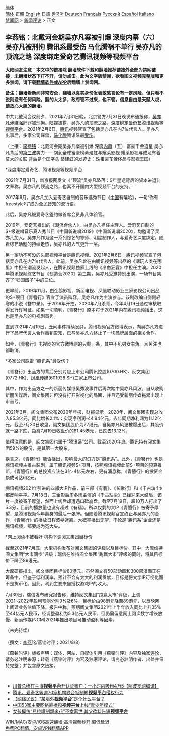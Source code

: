  <!-- 面包屑导航 --> <div class="breadcrumb"><!-- GTranslate: https://gtranslate.io/ -->  <div class="switcher notranslate">  <div class="selected">  <a href="#" onclick="return false;"> 简体</a>  </div>  <div class="option">  <a href="https://www.bannedbook.org" onclick="doGTranslate('zh-CN|zh-CN');jQuery('div.switcher div.selected a').html(jQuery(this).html());return false;" title="简体中文" class="nturl selected"> 简体</a>  <a href="https://www.bannedbook.org/zh-tw/" onclick="doGTranslate('zh-CN|zh-TW');jQuery('div.switcher div.selected a').html(jQuery(this).html());return false;" title="繁體中文" class="nturl"> 正體</a>  <a href="https://www.bannedbook.org/en/" onclick="doGTranslate('zh-CN|en');jQuery('div.switcher div.selected a').html(jQuery(this).html());return false;" title="English" class="nturl"> English</a>  <a href="https://www.bannedbook.org/ja/" onclick="doGTranslate('zh-CN|ja');jQuery('div.switcher div.selected a').html(jQuery(this).html());return false;" title="日本語" class="nturl"> 日語</a>  <a href="https://www.bannedbook.org/ko/" onclick="doGTranslate('zh-CN|ko');jQuery('div.switcher div.selected a').html(jQuery(this).html());return false;" title="한국어" class="nturl"> 한국어</a>  <a href="https://www.bannedbook.org/de/" onclick="doGTranslate('zh-CN|de');jQuery('div.switcher div.selected a').html(jQuery(this).html());return false;" title="Deutsch" class="nturl"> Deutsch</a>  <a href="https://www.bannedbook.org/fr/" onclick="doGTranslate('zh-CN|fr');jQuery('div.switcher div.selected a').html(jQuery(this).html());return false;" title="Français" class="nturl"> Français</a>  <a href="https://www.bannedbook.org/ru/" onclick="doGTranslate('zh-CN|ru');jQuery('div.switcher div.selected a').html(jQuery(this).html());return false;" title="Русский" class="nturl"> Русский</a>  <a href="https://www.bannedbook.org/es/" onclick="doGTranslate('zh-CN|es');jQuery('div.switcher div.selected a').html(jQuery(this).html());return false;" title="Español" class="nturl"> Español</a>  <a href="https://www.bannedbook.org/it/" onclick="doGTranslate('zh-CN|it');jQuery('div.switcher div.selected a').html(jQuery(this).html());return false;" title="Italiano" class="nturl"> Italiano</a>  </div>  </div>      <div class='breadcrumb-sub'><!-- Breadcrumb NavXT 6.3.0 --> <a href="https://www.bannedbook.org/" class="home">禁闻网</a> &gt; <a href="https://www.bannedbook.org/bnews/comments/" class="category">新闻评论</a> &gt; 正文</div></div><h2>李燕铭：北戴河会期吴亦凡案被引爆 深度内幕（六） 吴亦凡被刑拘 腾讯系最受伤 马化腾祸不单行 吴亦凡的顶流之路 深度绑定爱奇艺腾讯视频等视频平台</h2> <p class="notice"><b>大陆网友注意：本文中的链接除 <a href="https://github.com/bannedbook/fanqiang" >翻墙</a>软件下载和<a href="https://github.com/killgcd/justmysocks/blob/master/README.md">翻墙推荐</a>链接外全部为禁网链接，未翻墙状态下打不开，请勿点击。此为文字版禁闻，欲看图文视频完整版和更多禁闻，请下载<a href="https://github.com/bannedbook/fanqiang">翻墙软件或APP</a>后翻墙上禁闻网。</p><p>备注：翻墙看新闻非常安全，翻墙以真实身份发表敏感言论有一定风险，但只看不说则没有任何风险，翻的人太多，政府管不过来，也不管。信息自由是天赋人权，请放心大胆的翻墙。</b></p>  <div class="entry">  <p></p> <p>中共北戴河会议前夕&#65292;2021年7月31日晚&#65292;北京警方7月31日晚发布通报称&#65292;<a href="https://www.bannedbook.org/bnews/tag/%e5%90%b4%e4%ba%a6%e5%87%a1/" class="st_tag internal_tag" rel="tag" title="标签 吴亦凡 下的日志">吴亦凡</a>涉嫌强奸罪被<a href="https://www.bannedbook.org/bnews/tag/%E5%88%91%E6%8B%98/" class="st_tag internal_tag" rel="tag" title="标签 刑拘 下的日志">刑拘</a>&#12290;陆媒披露&#65292;吴亦凡的顶流之路&#65292;深度绑定<a href="https://www.bannedbook.org/bnews/tag/%E7%88%B1%E5%A5%87%E8%89%BA/" class="st_tag internal_tag" rel="tag" title="标签 爱奇艺 下的日志">爱奇艺</a><a href="https://www.bannedbook.org/bnews/tag/%E8%85%BE%E8%AE%AF%E8%A7%86%E9%A2%91/" class="st_tag internal_tag" rel="tag" title="标签 腾讯视频 下的日志">腾讯视频</a>等<a href="https://www.bannedbook.org/bnews/tag/%E8%A7%86%E9%A2%91%E5%B9%B3%E5%8F%B0/" class="st_tag internal_tag" rel="tag" title="标签 视频平台 下的日志">视频平台</a>&#12290;2021年2月6日&#65292;<a href="https://www.bannedbook.org/bnews/tag/%e8%85%be%e8%ae%af/" class="st_tag internal_tag" rel="tag" title="标签 腾讯 下的日志">腾讯</a>视频官宣了包括吴亦凡在内7位代言人&#12290;吴亦凡出事后&#65292;多家公司踩雷&#65292;<a href="https://www.bannedbook.org/bnews/tag/%e9%a9%ac%e5%8c%96%e8%85%be/" class="st_tag internal_tag" rel="tag" title="标签 马化腾 下的日志">马化腾</a>腾讯系最<a href="https://www.bannedbook.org/bnews/tag/%E5%8F%97%E4%BC%A4/" class="st_tag internal_tag" rel="tag" title="标签 受伤 下的日志">受伤</a>&#12290;</p> <p>&#65288;上接&#65306;<a href="https://www.bannedbook.org/bnews/tag/%e6%9d%8e%e7%87%95%e9%93%ad/" class="st_tag internal_tag" rel="tag" title="标签 李燕铭 下的日志">李燕铭</a>&#65306;北戴河会期吴亦凡案被引爆 深度<span class='wp_keywordlink_affiliate'><a href="https://www.bannedbook.org/bnews/ccpdope/" title="中共高层内幕" target="_blank">内幕</a></span>&#65288;五&#65289; 富豪千金追星 吴亦凡背后的<span class='wp_keywordlink'><a href="https://www.bannedbook.org/forum2/topic1075.html" title="第三波——20世纪后期民主化浪潮" target="_blank">第三波</a></span>势力&#8212;&#8212;胡润全球富豪榜綦建虹与耀莱影视 耀莱影视与成龙有着莫大的关联 背后是个国字头 綦建虹的发迹史&#65306;珠宝豪车奢侈品与影视王国&#65289;</p> <p>   *深度绑定爱奇艺&#12289;腾讯视频等视频平台</p> <p>2021年7月31日&#65292;新京报网发文&#12298;&#8220;顶流&#8221;吴亦凡坠落&#65306;9年星途背后的资本进退&#12299;&#12290;文章称&#65292;吴亦凡的顶流之路&#65292;也离不开国内大型视频平台的支持&#12290;</p> <p>2017年6月&#65292;吴亦凡加入爱奇艺自制的音乐选秀节目&#12298;<span class='wp_keywordlink_affiliate'><a href="https://www.bannedbook.org/" title="中国" target="_blank">中国</a></span>有嘻哈&#12299;&#65292;一句&#8220;你有freestyle吗&#8221;成为全民皆知的流行语&#12290;</p> <p>此后&#65292;吴亦凡被爱奇艺签约做首席会员非凡体验官&#12290;</p> <p>2019年&#65292;爱奇艺推出的&#12298;潮流合伙人&#12299;&#65292;由吴亦凡担任主理人&#12290;爱奇艺自制的S+级说唱音乐真人秀节目&#12298;中国新说唱2019&#12299;&#12298;中国新说唱2020&#12299;&#65292;均邀请了吴亦凡加入&#12290;吴亦凡作为这一系列综艺的导师&#12289;明星制作人&#65292;与爱奇艺深度绑定&#12290;随着综艺话题的持续走热&#65292;吴亦凡的人气更升一层&#12290;</p>  <p>   另一家功不可没的头部视频平台是腾讯视频&#12290;2021年2月6日&#65292;腾讯视频官宣了包括吴亦凡在内7位代言人&#12290;此前&#65292;吴亦凡曾在由腾讯视频等出品的&#12298;潮玩人类在哪里&#12299;中担任潮流发起人&#65292;在腾讯视频独家上线的&#12298;冷血狂宴&#12299;中担任主演&#12290;2020年腾讯视频综艺节目&#12298;创造营2020&#12299;第三期&#65292;吴亦凡受邀特别出演&#65292;一场节目集齐了&#8220;归国四子&#8221;中的三位&#12290;</p> <p>更早前&#65292;2019年11月&#65292;由企鹅影视&#12289;新丽电视&#12289;凤凰联动影业三家影视公司出品的S+项目&#12298;青簪行&#12299;官宣了演员阵容&#65292;吴亦凡作为主演参与&#12290;该剧改编自侧侧轻寒的小说&#12298;簪中录&#12299;&#65292;于2019年开拍&#65292;2020年7月杀青&#65292;今年4月19日通过审核取得发行许可证&#12290;如果一切顺利&#65292;&#12298;青簪行&#12299;原本将于2021年内在腾讯视频播出&#65292;这也是吴亦凡的电视剧首秀&#12290;</p> <p>直到2021年7月19日&#65292;丑闻事件持续发酵&#65292;腾讯视频官方微博表示&#65292;向吴亦凡方进行了品牌代言人合作撤销告知&#65292;已与吴亦凡方终止了一切品牌层面的相关合作&#12290;</p> <p>如今&#65292;&#12298;青簪行&#12299;电视剧的官方微博删的只剩一条&#65292;其中不见男女主角&#12290;且关注也都取消&#12290;</p> <p>   *多家公司踩雷 &#8220;腾讯系&#8221;最受伤&#65311;</p> <p>&#12298;青簪行&#12299;出品方的背后分别对应上市公司腾讯控股(0700.HK)&#12289;阅文集团(0772.HK)&#12289;凤凰传媒(601928.SH)三家上市公司&#12290;</p> <p>其中&#65292;作为出品方之一的新丽传媒继吴秀波事件后再次踏中吴亦凡风波&#12290;自从收购新丽传媒后&#65292;阅文集团非但没有打开影视化的局面&#65292;并且还受新丽传媒拖累出现上市首亏&#12290;</p> <p>2021年3月&#65292;阅文集团公布2020年年报&#65292;财报显示&#65292;2020年&#65292;阅文集团实现总收入85.3亿元&#65292;同比增长2.1%&#65307;实现净利润-44.84亿元&#65292;去年同期净利润为11.12亿元&#12290;截至7月30日收盘&#65292;阅文集团股价为72港元&#65292;自吴亦凡风波被爆出后&#65292;其股价就一路下跌&#65292;距离7月19日收盘价的81.45港元&#65292;已跌去13.12%&#12290;</p>  <p>值得注意的是&#65292;阅文集团也属于&#8220;腾讯系&#8221;公司&#12290;截至2020年底&#65292;腾讯持有阅文集团59%的股份&#65292;是其第一大股东&#12290;</p> <p>   换言之&#65292;&#12298;青簪行&#12299;能否播出&#65292;影响最大的资方是&#8220;腾讯系&#8221;&#12290;此外&#65292;&#12298;青簪行&#12299;也是腾讯视频主推古装剧&#65292;属于腾讯视频S+项目&#65292;按照腾讯视频此前S+项目的预算推断&#65292;&#12298;青簪行&#12299;的总投资应该在3亿-4亿元左右&#65292;更有消息称&#65292;&#12298;青簪行&#12299;的投资金额或可达6亿元&#12290;</p> <p>腾讯视频2021年引进的四部大IP作品&#65292;前三部&#12298;有翡&#12299;&#12289;&#12298;长歌行&#12299;和&#12298;千古玦尘&#12299;都反响平平&#12290;7月18日&#65292;三金影后周冬雨主演的&#12298;千古玦尘&#12299;已经迎来大结局&#65292;该片一度被寄予厚望&#65292;然而上线后却遭遇口碑崩盘&#12290;截至7月19日&#65292;超10万人打出了5.3分&#65292;目前的播放量也没有超过&#12298;有翡&#12299;&#12290;所以仅剩的大IP&#12298;青簪行&#12299;被寄予厚望&#65292;是腾讯视频今年翻身的最后一张牌&#12290;但随着腾讯视频官宣终止与吴亦凡的合作&#65292;&#12298;青簪行&#12299;的播放日程波朔迷离&#12290;大概率播出无望&#65292;不论是&#8220;腾讯系&#8221;企业还是腾讯视频&#65292;都要成为冤大头&#12290; </p> <p>   *网上阅读不被看好 机构下调阅文集团目标价</p> <p>截至2021年7月底&#65292;大型机构发布对阅文集团的评级以及目标价&#12290;其中&#65292;大摩维持阅文集团&#8220;大市同步&#8221;评级&#65307;瑞信在维持阅文集团&#8220;跑赢大市&#8221;评级的同时&#65292;将其目标价下降至89港元&#12290;</p> <p>大摩研报指出&#65292;阅文集团目标价80港元&#12290;虽然阅文有50部动画和300部漫画正在筹备中&#65292;但鉴于低利润率&#65292;预计不会有太大的利润贡献&#65292;目标是将文学IP可视化而不是货币化&#12290;因此&#65292;利润主要来自授权游戏IP的收入&#12290;</p> <p>7月30日&#65292;瑞信发布研究报告称&#65292;维持阅文集团&#8220;跑赢大市&#8221;评级&#65292;上调2021~2022年盈利预测分别9%及6%&#65292;目标价由98港元降至89港元&#65292;以反映网上阅读业务估值下降&#12290;报告中称&#65292;预期阅文集团2021年上半年收入同比上升35%至44亿元人民币&#65292;经调整盈利为5.3亿元人民币&#12290;但仍需留意网上阅读数字增长放慢&#12289;新丽传媒(NCM)2021年推出项目可推动盈利等因素&#12290;</p> <p>   &#65288;未完待续&#65289;<br />&nbsp;<br />&#65288;撰文&#65306;<a href="https://www.bannedbook.org/bnews/tag/%e6%9d%8e%e7%87%95/" class="st_tag internal_tag" rel="tag" title="标签 李燕 下的日志">李燕</a>铭/燕铭时评&#65307;2021/8/8&#65289;</p>  <p>&#12298;燕铭时评&#12299;版权声明&#65306;媒体&#12289;网站&#12289;自媒体引用&#12298;燕铭时评&#12299;内容及独家<span class='wp_keywordlink_affiliate'><a href="https://www.bannedbook.org/bnews/comments/" title="新闻评论" target="_blank">评论</a></span>&#65292;请务必注明来源&#65307;转载&#12298;燕铭时评&#12299;内容及独家评论&#65292;请务必註明作者&#12289;出处并保持完整&#65307;并包含原文链接&#12290;</p> <p></p> <p></p> <p></p> <p></p> <p>&nbsp;</p> <ul class='op-related-articles' title='相关阅读'> <li><a href='https://www.bannedbook.org/bnews/cnnews/20210628/1576043.html' target='_blank'>川普总统在兰博<b>视频平台</b>开认证账户：一小时内吸粉4万5【阿波罗网编译】</a></li> <li><a href='https://www.bannedbook.org/bnews/baitai/20210410/1523600.html' target='_blank'>腾讯、爱奇艺等逾70家机构联合抵制短<b>视频平台</b>侵权行为</a></li> <li><a href='https://www.bannedbook.org/bnews/baitai/20191211/1239379.html' target='_blank'>【网络民议】“某境外<b>视频平台</b>”是个什么平台？</a></li> <li><a href='https://www.bannedbook.org/bnews/baitai/20191014/1206835.html' target='_blank'>中国53家主要网络直播和<b>视频平台</b>上线“青少年模式”</a></li> <li><a href='https://www.bannedbook.org/bnews/baitai/20190907/1187396.html' target='_blank'>女孩模仿“易拉罐制爆米花”不幸离世 其父欲状告短<b>视频平台</b></a></li> </ul> <p class="texttj"> <a href="https://github.com/bannedbook/fanqiang/wiki/V2ray%E6%9C%BA%E5%9C%BA" target="_blank">WIN/MAC/安卓/iOS高速翻墙:高清视频秒开,超低延迟</a><br/> <a href="https://github.com/bannedbook/fanqiang/wiki/%E7%A6%81%E9%97%BB%E7%BD%91%E5%AE%89%E5%8D%93%E7%BF%BB%E5%A2%99%E6%96%B0%E9%97%BBAPP" target="_blank">免费PC翻墙、安卓VPN翻墙APP</a></p><p> </p> <a name='sharetosocial'></a>  <div style="margin-bottom:5px;padding-bottom:5px;clear:both"> <div id="archive-pix-1" class="banner-ads"> <!-- AuctionX Display platform tag START --> <div id="26318x728x90x621x_ADSLOT2" clicktrack="%%CLICK_URL_ESC%%"></div> <!-- AuctionX Display platform tag END --> </div> <div id="archive-pix-2" class="banner-ads"> <!-- AuctionX Display platform tag START --> <div id="26315x300x250x621x_ADSLOT2" clicktrack="%%CLICK_URL_ESC%%"></div> <!-- AuctionX Display platform tag END --> </div> </div>  <div id="archive-pix-1" class="banner-ads"> <!-- AuctionX Display platform tag START --> <div id="26318x728x90x621x_ADSLOT3" clicktrack="%%CLICK_URL_ESC%%"></div> <!-- AuctionX Display platform tag END --> </div> </div><!--END ENTRY--> 